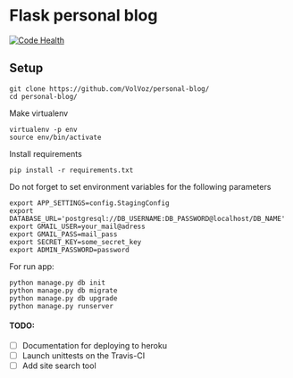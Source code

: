 # Flask personal blog

[![Code Health](https://landscape.io/github/VolVoz/personal-blog/master/landscape.svg?style=flat)](https://landscape.io/github/VolVoz/personal-blog/master)

## Setup

```
git clone https://github.com/VolVoz/personal-blog/
cd personal-blog/
```
Make virtualenv
```
virtualenv -p env
source env/bin/activate
```
Install requirements
```
pip install -r requirements.txt

```
Do not forget to set environment variables for the following parameters
```
export APP_SETTINGS=config.StagingConfig
export DATABASE_URL='postgresql://DB_USERNAME:DB_PASSWORD@localhost/DB_NAME'
export GMAIL_USER=your_mail@adress
export GMAIL_PASS=mail_pass
export SECRET_KEY=some_secret_key
export ADMIN_PASSWORD=password

```
For run app:
```
python manage.py db init
python manage.py db migrate
python manage.py db upgrade
python manage.py runserver
```

#### TODO:

- [ ] Documentation for deploying to heroku
- [ ] Launch unittests on the Travis-CI
- [ ] Add site search tool
